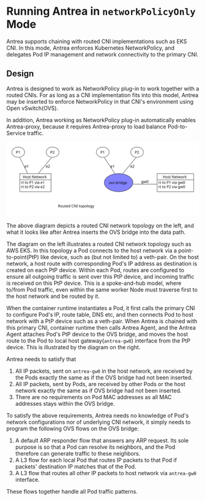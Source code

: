 # Running Antrea in `networkPolicyOnly` Mode

Antrea supports chaining with routed CNI implementations such as EKS CNI. In this mode, Antrea
enforces Kubernetes NetworkPolicy, and delegates Pod IP management and network connectivity to the
primary CNI.

## Design

Antrea is designed to work as NetworkPolicy plug-in to work together with a routed CNIs.
For as long as a CNI implementation fits into this model, Antrea may be inserted to enforce
NetworkPolicy in that CNI's environment using Open vSwitch(OVS).

In addition, Antrea working as NetworkPolicy plug-in automatically enables Antrea-proxy, because
it requires Antrea-proxy to load balance Pod-to-Service traffic.

<img src="../assets/policy-only-cni.svg" width="600" alt="Antrea Switched CNI">

The above diagram depicts a routed CNI network topology on the left, and what it looks like
after Antrea inserts the OVS bridge into the data path.

The diagram on the left illustrates a routed CNI network topology such as AWS EKS.
In this topology a Pod connects to the host network via a
point-to-point(PtP) like device, such as (but not limited to) a veth-pair. On the host network, a
host route with corresponding Pod's IP address as destination is created on each PtP device. Within
each Pod, routes are configured to ensure all outgoing traffic is sent over this PtP device, and
incoming traffic is received on this PtP device. This is a spoke-and-hub model, where to/from Pod
traffic, even within the same worker Node must traverse first to the host network and be
routed by it.

When the container runtime instantiates a Pod, it first calls the primary CNI to configure Pod's
IP, route table, DNS etc, and then connects Pod to host network with a PtP device such as a
veth-pair. When Antrea is chained with this primary CNI, container runtime then calls
Antrea Agent, and the Antrea Agent attaches Pod's PtP device to the OVS bridge, and moves the host
route to the Pod to local host gateway(`antrea-gw0`) interface from the PtP device. This is
illustrated by the diagram on the right.

Antrea needs to satisfy that

1. All IP packets, sent on ``antrea-gw0`` in the host network, are received by the Pods exactly the same
as if the OVS bridge had not been inserted.
1. All IP packets, sent by Pods, are received by other Pods or the host network exactly
the same as if OVS bridge had not been inserted.
1. There are no requirements on Pod MAC addresses as all MAC addresses stays within the OVS bridge.

To satisfy the above requirements, Antrea needs no knowledge of Pod's network configurations nor
of underlying CNI network, it simply needs to program the following OVS flows on the OVS bridge:

1. A default ARP responder flow that answers any ARP request. Its sole purpose is so that a Pod can
resolve its neighbors, and the Pod therefore can generate traffic to these neighbors.
1. A L3 flow for each local Pod that routes IP packets to that Pod if packets' destination IP
 matches that of the Pod.
1. A L3 flow that routes all other IP packets to host network via `antrea-gw0` interface.

These flows together handle all Pod traffic patterns.
